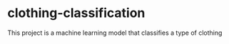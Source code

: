 # clothing-classification
This project is a machine learning model that classifies a type of clothing 
